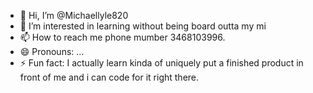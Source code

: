 - 👋 Hi, I’m @Michaellyle820
- 👀 I’m interested in learning without being board outta my mi
- 📫 How to reach me phone mumber 3468103996.
- 😄 Pronouns: ...
- ⚡ Fun fact: I actually learn kinda of uniquely put a finished product in front of me and i can code for it right there.

<!---
Michaellyle820/Michaellyle820 is a ✨ special ✨ repository because its `README.md` (this file) appears on your GitHub profile.
You can click the Preview link to take a look at your changes.
--->
